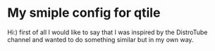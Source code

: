 # My smiple config for qtile

Hi:)
first of all I would like to say that I was inspired by the DistroTube channel and wanted to do something similar but in my own way.
